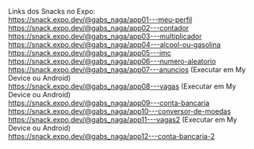Links dos Snacks no Expo:  
https://snack.expo.dev/@gabs_naga/app01---meu-perfil  
https://snack.expo.dev/@gabs_naga/app02---contador  
https://snack.expo.dev/@gabs_naga/app03---multiplicador  
https://snack.expo.dev/@gabs_naga/app04---alcool-ou-gasolina  
https://snack.expo.dev/@gabs_naga/app05---imc  
https://snack.expo.dev/@gabs_naga/app06---numero-aleatorio  
https://snack.expo.dev/@gabs_naga/app07---anuncios  (Executar em My Device ou Android)  
https://snack.expo.dev/@gabs_naga/app08---vagas     (Executar em My Device ou Android)  
https://snack.expo.dev/@gabs_naga/app09---conta-bancaria  
https://snack.expo.dev/@gabs_naga/app10---conversor-de-moedas  
https://snack.expo.dev/@gabs_naga/app11---vagas2    (Executar em My Device ou Android)  
https://snack.expo.dev/@gabs_naga/app12---conta-bancaria-2
